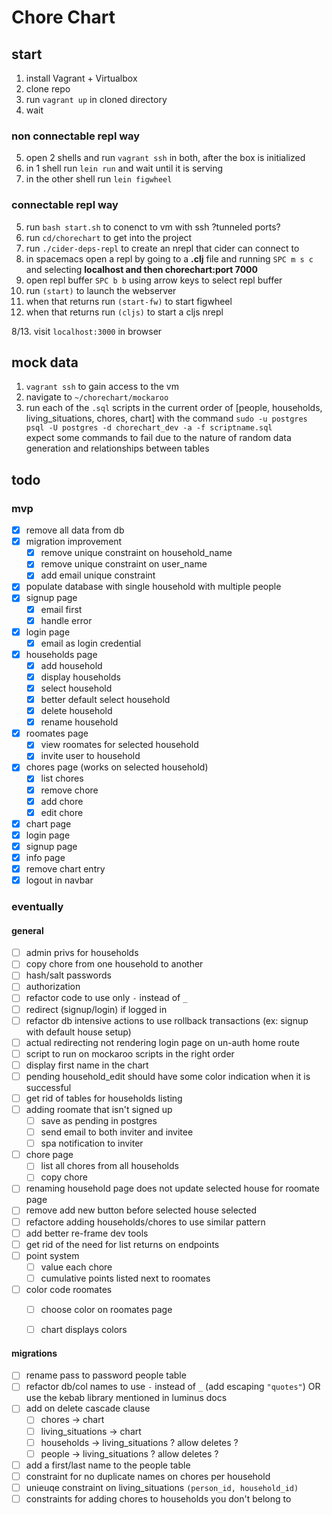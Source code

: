 # Chore Chart

## start

1. install Vagrant + Virtualbox 
2. clone repo
3. run `vagrant up` in cloned directory
4. wait

### non connectable repl way  
5. open 2 shells and run `vagrant ssh` in both, after the box is initialized  
6. in 1 shell run `lein run` and wait until it is serving  
7. in the other shell run `lein figwheel`  

### connectable repl way  
5. run `bash start.sh` to conenct to vm with ssh ?tunneled ports?  
6. run `cd/chorechart` to get into the project  
7. run `./cider-deps-repl` to create an nrepl that cider can connect to  
8. in spacemacs open a repl by going to a **.clj** file and running `SPC m s c` and selecting **localhost and  then chorechart:port 7000**  
9. open repl buffer `SPC b b` using arrow keys to select repl buffer  
10. run `(start)` to launch the webserver  
11. when that returns run `(start-fw)` to start figwheel  
12. when that returns run `(cljs)` to start a cljs nrepl  

8/13. visit `localhost:3000` in browser  

## mock data

1. `vagrant ssh` to gain access to the vm  
2. navigate to `~/chorechart/mockaroo`  
3. run each of the `.sql` scripts in the current order of [people, households, living_situations, chores, chart] 
with the command `sudo -u postgres psql -U postgres -d chorechart_dev -a -f scriptname.sql`  
expect some commands to fail due to the nature of random data generation and relationships between tables  

## todo

### mvp
 - [x] remove all data from db
 - [x] migration improvement
   - [x] remove unique constraint on household_name
   - [x] remove unique constraint on user_name
   - [x] add email unique constraint
 - [x] populate database with single household with multiple people
 - [x] signup page
   - [x] email first
   - [x] handle error
 - [x] login page
   - [x] email as login credential
 - [x] households page
   - [x] add household
   - [x] display households
   - [x] select household
   - [x] better default select household
   - [x] delete household
   - [x] rename household
 - [x] roomates page
   - [x] view roomates for selected household
   - [x] invite user to household
 - [x] chores page (works on selected household)
   - [x] list chores
   - [x] remove chore
   - [x] add chore
   - [x] edit chore
 - [x] chart page
 - [x] login page
 - [x] signup page
 - [x] info page
 - [x] remove chart entry
 - [x] logout in navbar

### eventually

#### general
 - [ ] admin privs for households
 - [ ] copy chore from one household to another
 - [ ] hash/salt passwords
 - [ ] authorization
 - [ ] refactor code to use only `-` instead of `_`
 - [ ] redirect (signup/login) if logged in
 - [ ] refactor db intensive actions to use rollback transactions (ex: signup with default house setup)
 - [ ] actual redirecting not rendering login page on un-auth home route
 - [ ] script to run on mockaroo scripts in the right order 
 - [ ] display first name in the chart
 - [ ] pending household_edit should have some color indication when it is successful
 - [ ] get rid of tables for households listing
 - [ ] adding roomate that isn't signed up
   - [ ] save as pending in postgres
   - [ ] send email to both inviter and invitee
   - [ ] spa notification to inviter
 - [ ] chore page
   - [ ] list all chores from all households
   - [ ] copy chore
 - [ ] renaming household page does not update selected house for roomate page
 - [ ] remove add new button before selected house selected
 - [ ] refactore adding households/chores to use similar pattern
 - [ ] add better re-frame dev tools
 - [ ] get rid of the need for list returns on endpoints
 - [ ] point system
   - [ ] value each chore
   - [ ] cumulative points listed next to roomates
 - [ ] color code roomates
   - [ ] choose color on roomates page
   - [ ] chart displays colors
 

#### migrations
 - [ ] rename pass to password people table
 - [ ] refactor db/col names to use `-` instead of `_` (add escaping `"quotes"`) OR use the kebab library mentioned in luminus docs
 - [ ] add on delete cascade clause
   - [ ] chores -> chart
   - [ ] living_situations -> chart
   - [ ] households -> living_situations ? allow deletes ?
   - [ ] people -> living_situations ? allow deletes ?
 - [ ] add a first/last name to the people table
 - [ ] constraint for no duplicate names on chores per household
 - [ ] unieuqe constraint on living_situations `(person_id, household_id)`
 - [ ] constraints for adding chores to households you don't belong to
